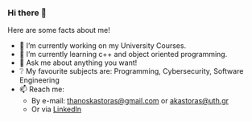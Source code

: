 ### Hi there 👋
Here are some facts about me!
- 🔭 I’m currently working on my University Courses.
- 🌱 I’m currently learning c++ and object oriented programming.
- 💬 Ask me about anything you want!
- :grey_question: My favourite subjects are: Programming, Cybersecurity, Software Engineering
- 📫 Reach me: 
  * By e-mail: [thanoskastoras@gmail.com](mailto:thanoskastoras@gmail.com) or [akastoras@uth.gr](mailto:akastoras@uth.gr)
  * Or via [LinkedIn](https://www.linkedin.com/in/thanos-kastoras-89a40a1a4/)

